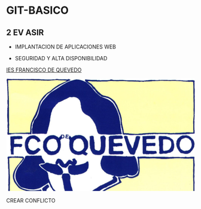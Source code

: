 # GIT-BASICO

## 2 EV ASIR

- IMPLANTACION DE APLICACIONES WEB

- SEGURIDAD Y ALTA DISPONIBILIDAD

[IES FRANCISCO DE QUEVEDO](https://www.educa2.madrid.org/web/centro.ies.quevedo.madrid)

![LOGO IES FRANCISCO DE QUEVEDO](./LogoQuevedo.jpg "LOGO IES FRANCISCO DE QUEVEDO" )

CREAR CONFLICTO